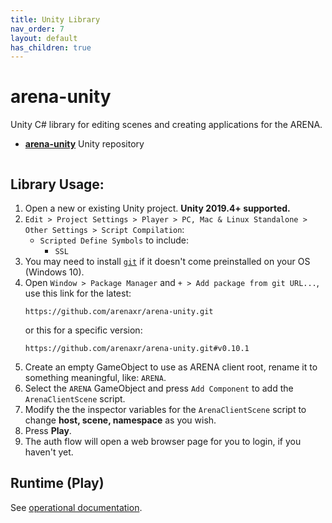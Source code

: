 ```yaml
---
title: Unity Library
nav_order: 7
layout: default
has_children: true
---
```


# arena-unity
Unity C# library for editing scenes and creating applications for the ARENA.
- [**arena-unity**](https://github.com/arenaxr/arena-unity) Unity repository

<img alt="" src="/assets/img/unity/arena-unity-demo.gif">

## Library Usage:
1. Open a new or existing Unity project. **Unity 2019.4+ supported.**
1. `Edit > Project Settings > Player > PC, Mac & Linux Standalone > Other Settings > Script Compilation`:
    - `Scripted Define Symbols` to include:
        - `SSL`
1. You may need to install [`git`](https://git-scm.com/) if it doesn't come preinstalled on your OS (Windows 10).
1. Open `Window > Package Manager` and `+ > Add package from git URL...`, use this link for the latest:
    ```
    https://github.com/arenaxr/arena-unity.git
    ```
    or this for a specific version:
    ```
    https://github.com/arenaxr/arena-unity.git#v0.10.1
    ```
1. Create an empty GameObject to use as ARENA client root, rename it to something meaningful, like: `ARENA`.
1. Select the `ARENA` GameObject and press `Add Component` to add the `ArenaClientScene` script.
1. Modify the the inspector variables for the `ArenaClientScene` script to change **host, scene, namespace** as you wish.
1. Press **Play**.
1. The auth flow will open a web browser page for you to login, if you haven't yet.

## Runtime (Play)
See [operational documentation](/content/unity/runtime).
